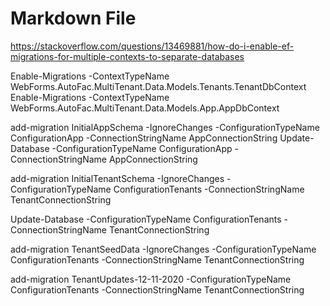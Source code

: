 ﻿# Markdown File

https://stackoverflow.com/questions/13469881/how-do-i-enable-ef-migrations-for-multiple-contexts-to-separate-databases

Enable-Migrations -ContextTypeName WebForms.AutoFac.MultiTenant.Data.Models.Tenants.TenantDbContext
Enable-Migrations -ContextTypeName WebForms.AutoFac.MultiTenant.Data.Models.App.AppDbContext

add-migration InitialAppSchema -IgnoreChanges -ConfigurationTypeName ConfigurationApp -ConnectionStringName AppConnectionString
Update-Database -ConfigurationTypeName ConfigurationApp -ConnectionStringName AppConnectionString

add-migration InitialTenantSchema -IgnoreChanges -ConfigurationTypeName ConfigurationTenants -ConnectionStringName TenantConnectionString

Update-Database -ConfigurationTypeName ConfigurationTenants -ConnectionStringName TenantConnectionString

add-migration TenantSeedData -IgnoreChanges -ConfigurationTypeName ConfigurationTenants -ConnectionStringName TenantConnectionString

add-migration TenantUpdates-12-11-2020 -ConfigurationTypeName ConfigurationTenants -ConnectionStringName TenantConnectionString
